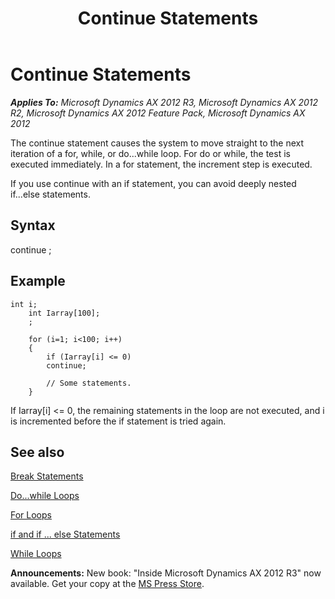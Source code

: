 ﻿---
title: Continue Statements
TOCTitle: Continue Statements
ms:assetid: 4dfe0a78-c733-4aa5-b550-34ff36203b94
ms:mtpsurl: https://msdn.microsoft.com/en-us/library/Aa638117(v=AX.60)
ms:contentKeyID: 35243453
ms.date: 05/18/2015
mtps_version: v=AX.60
---

# Continue Statements 


_**Applies To:** Microsoft Dynamics AX 2012 R3, Microsoft Dynamics AX 2012 R2, Microsoft Dynamics AX 2012 Feature Pack, Microsoft Dynamics AX 2012_

The continue statement causes the system to move straight to the next iteration of a for, while, or do...while loop. For do or while, the test is executed immediately. In a for statement, the increment step is executed.

If you use continue with an if statement, you can avoid deeply nested if...else statements.

## Syntax

continue ;

## Example

```X++
int i;
    int Iarray[100];
    ;
     
    for (i=1; i<100; i++)
    {
        if (Iarray[i] <= 0)
        continue;
     
        // Some statements.
    }
```

If Iarray\[i\] \<= 0, the remaining statements in the loop are not executed, and i is incremented before the if statement is tried again.

## See also

[Break Statements](break-statements.md)

[Do...while Loops](do-while-loops.md)

[For Loops](for-loops.md)

[if and if ... else Statements](if-and-if-else-statements.md)

[While Loops](while-loops.md)

  
**Announcements:** New book: "Inside Microsoft Dynamics AX 2012 R3" now available. Get your copy at the [MS Press Store](https://www.microsoftpressstore.com/store/inside-microsoft-dynamics-ax-2012-r3-9780735685109).

